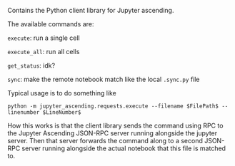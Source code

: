 Contains the Python client library for Jupyter ascending.

The available commands are:

`execute`: run a single cell

`execute_all`: run all cells

`get_status`: idk?

`sync`: make the remote notebook match like the local `.sync.py` file

Typical usage is to do something like 

`python -m jupyter_ascending.requests.execute --filename $FilePath$ --linenumber $LineNumber$`


How this works is that the client library sends the command using RPC to the Jupyter Ascending JSON-RPC server running alongside the jupyter server. Then that server forwards the command along to a second JSON-RPC server running alongside the actual notebook that this file is matched to.